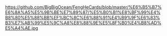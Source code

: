 https://github.com/BigBigOcean/FengHeCards/blob/master/%E6%B5%B7%E6%8A%A5%E5%9B%BE%E7%89%87/%E5%B0%B1%E8%BF%99%E4%B8%80%E5%88%BB%EF%BC%8C%E6%88%91%E4%B9%9F%E6%83%B3%E7%AB%99%E5%9C%A8%E8%88%9E%E5%8F%B0%E4%B8%AD%E5%A4%AE.jpg
